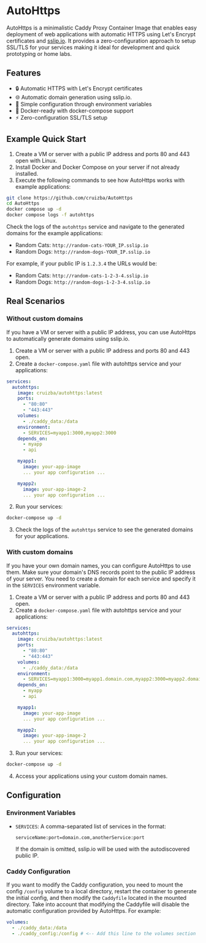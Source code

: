 # AutoHttps

AutoHttps is a minimalistic Caddy Proxy Container Image that enables easy deployment of web applications with automatic HTTPS using Let's Encrypt certificates and [sslip.io](https://sslip.io/). It provides a zero-configuration approach to setup SSL/TLS for your services making it ideal for development and quick prototyping or home labs.

## Features

- 🔒 Automatic HTTPS with Let's Encrypt certificates
- 🌐 Automatic domain generation using sslip.io.
- 🚀 Simple configuration through environment variables
- 🐳 Docker-ready with docker-compose support
- ⚡ Zero-configuration SSL/TLS setup

## Example Quick Start

1. Create a VM or server with a public IP address and ports 80 and 443 open with Linux.
2. Install Docker and Docker Compose on your server if not already installed.
3. Execute the following commands to see how AutoHttps works with example applications:

```bash
git clone https://github.com/cruizba/AutoHttps
cd AutoHttps
docker compose up -d
docker compose logs -f autohttps
```

Check the logs of the `autohttps` service and navigate to the generated domains for the example applications:

- Random Cats: `http://random-cats-YOUR_IP.sslip.io`
- Random Dogs: `http://random-dogs-YOUR_IP.sslip.io`

For example, if your public IP is `1.2.3.4` the URLs would be:

- Random Cats: `http://random-cats-1-2-3-4.sslip.io`
- Random Dogs: `http://random-dogs-1-2-3-4.sslip.io`

## Real Scenarios

### Without custom domains

If you have a VM or server with a public IP address, you can use AutoHttps to automatically generate domains using sslip.io.

1. Create a VM or server with a public IP address and ports 80 and 443 open.
2. Create a `docker-compose.yaml` file with autohttps service and your applications:

```yaml
services:
  autohttps:
    image: cruizba/autohttps:latest
    ports:
      - "80:80"
      - "443:443"
    volumes:
      - ./caddy_data:/data
    environment:
      - SERVICES=myapp1:3000,myapp2:3000
    depends_on:
      - myapp
      - api

    myapp1:
      image: your-app-image
      ... your app configuration ...

    myapp2:
      image: your-app-image-2
      ... your app configuration ...
```

2. Run your services:

```bash
docker-compose up -d
```

3. Check the logs of the `autohttps` service to see the generated domains for your applications.

### With custom domains

If you have your own domain names, you can configure AutoHttps to use them. Make sure your domain's DNS records point to the public IP address of your server. You need to create a domain for each service and specify it in the `SERVICES` environment variable.

1. Create a VM or server with a public IP address and ports 80 and 443 open.
2. Create a `docker-compose.yaml` file with autohttps service and your applications:

```yaml
services:
  autohttps:
    image: cruizba/autohttps:latest
    ports:
      - "80:80"
      - "443:443"
    volumes:
      - ./caddy_data:/data
    environment:
      - SERVICES=myapp1:3000=myapp1.domain.com,myapp2:3000=myapp2.domain.com
    depends_on:
      - myapp
      - api

    myapp1:
      image: your-app-image
      ... your app configuration ...

    myapp2:
      image: your-app-image-2
      ... your app configuration ...
```

3. Run your services:

```bash
docker-compose up -d
```

4. Access your applications using your custom domain names.

## Configuration

### Environment Variables

- `SERVICES`: A comma-separated list of services in the format:

  ```
  serviceName:port=domain.com,anotherService:port
  ```
  If the domain is omitted, sslip.io will be used with the autodiscovered public IP.

### Caddy Configuration

If you want to modify the Caddy configuration, you need to mount the config `/config` volume to a local directory, restart the container to generate the initial config, and then modify the `Caddyfile` located in the mounted directory. Take into account that modifying the Caddyfile will disable the automatic configuration provided by AutoHttps. For example:

```yaml
volumes:
  - ./caddy_data:/data
  - ./caddy_config:/config # <-- Add this line to the volumes section
```
